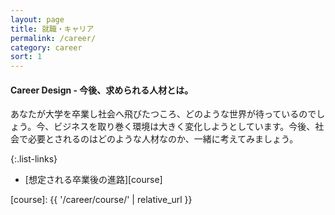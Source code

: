 ```yaml
---
layout: page
title: 就職・キャリア
permalink: /career/
category: career
sort: 1
---
```


#### Career Design - 今後、求められる人材とは。

あなたが大学を卒業し社会へ飛びたつころ、どのような世界が待っているのでしょう。今、ビジネスを取り巻く環境は大きく変化しようとしています。今後、社会で必要とされるのはどのような人材なのか、一緒に考えてみましょう。

{:.list-links}
*   [想定される卒業後の進路][course]



[course]: {{ '/career/course/' | relative_url }}
